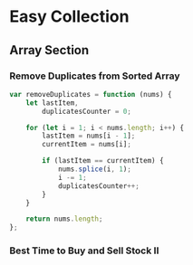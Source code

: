 # Easy Collection

## Array Section

### Remove Duplicates from Sorted Array

```js
var removeDuplicates = function (nums) {
	let lastItem,
		duplicatesCounter = 0;

	for (let i = 1; i < nums.length; i++) {
		lastItem = nums[i - 1];
		currentItem = nums[i];

		if (lastItem == currentItem) {
			nums.splice(i, 1);
			i -= 1;
			duplicatesCounter++;
		}
	}

	return nums.length;
};
```

### Best Time to Buy and Sell Stock II

```js


```
